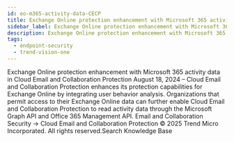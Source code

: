```yaml
---
id: eo-m365-activity-data-CECP
title: Exchange Online protection enhancement with Microsoft 365 activity data in Cloud Email and Collaboration Protection
sidebar_label: Exchange Online protection enhancement with Microsoft 365 activity data in Cloud Email and Collaboration Protection
description: Exchange Online protection enhancement with Microsoft 365 activity data in Cloud Email and Collaboration Protection
tags:
  - endpoint-security
  - trend-vision-one
---
```


 Exchange Online protection enhancement with Microsoft 365 activity data in Cloud Email and Collaboration Protection August 18, 2024 – Cloud Email and Collaboration Protection enhances its protection capabilities for Exchange Online by integrating user behavior analysis. Organizations that permit access to their Exchange Online data can further enable Cloud Email and Collaboration Protection to read activity data through the Microsoft Graph API and Office 365 Management API. Email and Collaboration Security → Cloud Email and Collaboration Protection © 2025 Trend Micro Incorporated. All rights reserved.Search Knowledge Base